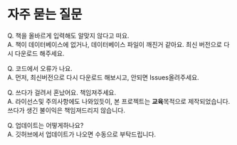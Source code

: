 # 자주 묻는 질문

Q. 책을 올바르게 입력해도 알맞지 않다고 떠요.<br>A. 책이 데이터베이스에 없거나, 데이터베이스 파일이 깨진거 같아요. 최신 버전으로 다시 다운로드 해주세요.

Q. 코드에서 오류가 나요.<br>A. 먼저, 최신버전으로 다시 다운로드 해보시고, 안되면 Issues올려주세요.

Q. 쓰다가 걸려서 혼났어요. 책임져주세요.<br>A. 라이선스및 주의사항에도 나와있듯이, 본 프로젝트는 **교육**목적으로 제작되었습니다. 쓰다가 생긴 불이익은 책임져드리지 않습니다.

Q. 업데이트는 어떻게하나요?<br>A. 깃허브에서 업데이트가 나오면 수동으로 부탁드립니다.